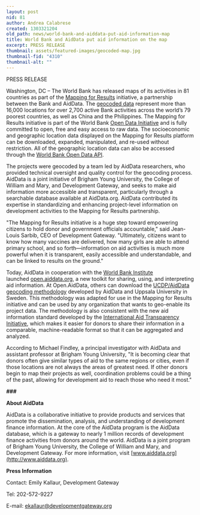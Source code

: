 ```yaml
---
layout: post
nid: 81
author: Andrea Calabrese
created: 1303321204
old_path: news/world-bank-and-aiddata-put-aid-information-map
title: World Bank and AidData put aid information on the map
excerpt: PRESS RELEASE
thumbnail: assets/featured-images/geocoded-map.jpg
thumbnail-fid: "4310"
thumbnail-alt: ""
---
```


PRESS RELEASE

Washington, DC – The World Bank has released maps of its activities in 81 countries as part of the [Mapping for Results](http://maps.worldbank.org) initiative, a partnership between the Bank and AidData. The [geocoded data](http://open.aiddata.org/content/index/geocoding) represent more than 16,000 locations for over 2,700 active Bank activities across the world’s 79 poorest countries, as well as China and the Philippines. The Mapping for Results initiative is part of the World Bank [Open Data Initiative](http://data.worldbank.org/) and is fully committed to open, free and easy access to raw data. The socioeconomic and geographic location data displayed on the Mapping for Results platform can be downloaded, expanded, manipulated, and re-used without restriction. All of the geographic location data can also be accessed through the [World Bank Open Data API](http://data.worldbank.org/developers).

The projects were geocoded by a team led by AidData researchers, who provided technical oversight and quality control for the geocoding process. AidData is a joint initiative of Brigham Young University, the College of William and Mary, and Development Gateway, and seeks to make aid information more accessible and transparent, particularly through a searchable database available at AidData.org. AidData contributed its expertise in standardizing and enhancing project-level information on development activities to the Mapping for Results partnership.

"The Mapping for Results initiative is a huge step toward empowering citizens to hold donor and government officials accountable," said Jean-Louis Sarbib, CEO of Development Gateway. "Ultimately, citizens want to know how many vaccines are delivered, how many girls are able to attend primary school, and so forth—information on aid activities is much more powerful when it is transparent, easily accessible and understandable, and can be linked to results on the ground."

Today, AidData in cooperation with the [World Bank Institute](http://wbi.worldbank.org/wbi/) launched [open.aiddata.org](http://open.aiddata.org/content), a new toolkit for sharing, using, and interpreting aid information. At Open.AidData, others can download the [UCDP/AidData geocoding methodology](http://open.aiddata.org/content/index/geocoding) developed by AidData and Uppsala University in Sweden. This methodology was adapted for use in the Mapping for Results initiative and can be used by any organization that wants to geo-enable its project data. The methodology is also consistent with the new aid information standard developed by the [International Aid Transparency Initiative](http://www.iatistandard.org/), which makes it easier for donors to share their information in a comparable, machine-readable format so that it can be aggregated and analyzed.

According to Michael Findley, a principal investigator with AidData and assistant professor at Brigham Young University, "It is becoming clear that donors often give similar types of aid to the same regions or cities, even if those locations are not always the areas of greatest need. If other donors begin to map their projects as well, coordination problems could be a thing of the past, allowing for development aid to reach those who need it most."

**\###**

**About AidData**

AidData is a collaborative initiative to provide products and services that promote the dissemination, analysis, and understanding of development finance information. At the core of the AidData program is the AidData database, which is a gateway to nearly 1 million records of development finance activities from donors around the world. AidData is a joint program of Brigham Young University, the College of William and Mary, and Development Gateway. For more information, visit [www.aiddata.org](http://www.aiddata.org).

**Press Information**

Contact: Emily Kallaur, Development Gateway

Tel: 202-572-9227

E-mail: [ekallaur@developmentgateway.org](mailto:ekallaur@developmentgateway.org)
